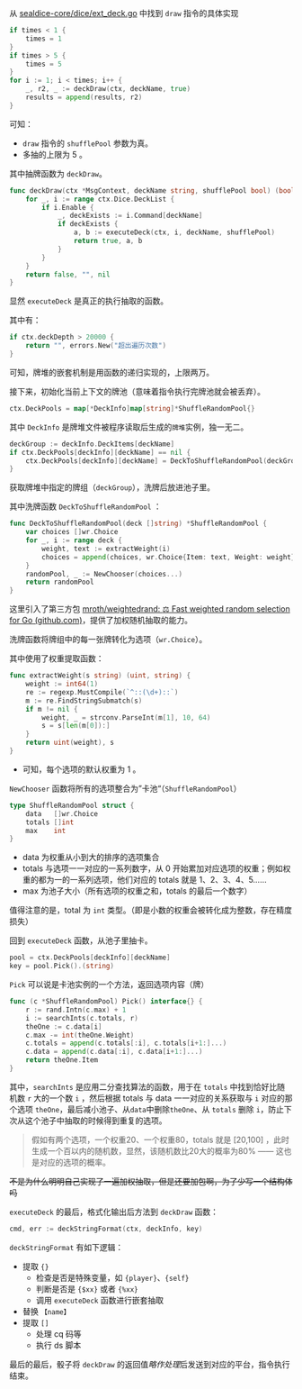 从 [sealdice-core/dice/ext_deck.go](https://github.com/sealdice/sealdice-core/blob/master/dice/ext_deck.go) 中找到 `draw` 指令的具体实现

```go
if times < 1 {
    times = 1
}
if times > 5 {
    times = 5
}
for i := 1; i < times; i++ {
    _, r2, _ := deckDraw(ctx, deckName, true)
    results = append(results, r2)
}
```

可知：

- `draw` 指令的 `shufflePool` 参数为真。
- 多抽的上限为 5 。

其中抽牌函数为 `deckDraw`。


```go
func deckDraw(ctx *MsgContext, deckName string, shufflePool bool) (bool, string, error) {
	for _, i := range ctx.Dice.DeckList {
		if i.Enable {
			_, deckExists := i.Command[deckName]
			if deckExists {
				a, b := executeDeck(ctx, i, deckName, shufflePool)
				return true, a, b
			}
		}
	}
	return false, "", nil
}
```

显然 `executeDeck` 是真正的执行抽取的函数。

其中有：

```go
if ctx.deckDepth > 20000 {
	return "", errors.New("超出遍历次数")
}
```

可知，牌堆的嵌套机制是用函数的递归实现的，上限两万。

接下来，初始化当前上下文的牌池（意味着指令执行完牌池就会被丢弃）。

```go
ctx.DeckPools = map[*DeckInfo]map[string]*ShuffleRandomPool{}
```

其中 `DeckInfo` 是牌堆文件被程序读取后生成的`牌堆`实例，独一无二。

```go
deckGroup := deckInfo.DeckItems[deckName]
if ctx.DeckPools[deckInfo][deckName] == nil {
    ctx.DeckPools[deckInfo][deckName] = DeckToShuffleRandomPool(deckGroup)
}
```

获取牌堆中指定的牌组（`deckGroup`），洗牌后放进池子里。

其中洗牌函数 `DeckToShuffleRandomPool` ：

```go
func DeckToShuffleRandomPool(deck []string) *ShuffleRandomPool {
	var choices []wr.Choice
	for _, i := range deck {
		weight, text := extractWeight(i)
		choices = append(choices, wr.Choice{Item: text, Weight: weight})
	}
	randomPool, _ := NewChooser(choices...)
	return randomPool
}
```

这里引入了第三方包 [mroth/weightedrand: :balance_scale: Fast weighted random selection for Go (github.com)](https://github.com/mroth/weightedrand)，提供了加权随机抽取的能力。

洗牌函数将牌组中的每一张牌转化为选项（`wr.Choice`）。

其中使用了权重提取函数：

```go
func extractWeight(s string) (uint, string) {
	weight := int64(1)
	re := regexp.MustCompile(`^::(\d+)::`)
	m := re.FindStringSubmatch(s)
	if m != nil {
		weight, _ = strconv.ParseInt(m[1], 10, 64)
		s = s[len(m[0]):]
	}
	return uint(weight), s
}
```

- 可知，每个选项的默认权重为 1 。

`NewChooser` 函数将所有的选项整合为”卡池“（`ShuffleRandomPool`）

```go
type ShuffleRandomPool struct {
	data   []wr.Choice
	totals []int
	max    int
}
```

- data 为权重从小到大的排序的选项集合
- totals 与选项一一对应的一系列数字，从 0 开始累加对应选项的权重；例如权重的都为一的一系列选项，他们对应的 totals 就是 1、2、3、4、5……
- max 为池子大小（所有选项的权重之和，totals 的最后一个数字）

值得注意的是，total 为 `int` 类型。（即是小数的权重会被转化成为整数，存在精度损失）

回到 `executeDeck` 函数，从池子里抽卡。

```go
pool = ctx.DeckPools[deckInfo][deckName]
key = pool.Pick().(string)
```

`Pick` 可以说是卡池实例的一个方法，返回选项内容（牌）

```go
func (c *ShuffleRandomPool) Pick() interface{} {
	r := rand.Intn(c.max) + 1
	i := searchInts(c.totals, r)
	theOne := c.data[i]
	c.max -= int(theOne.Weight)
	c.totals = append(c.totals[:i], c.totals[i+1:]...)
	c.data = append(c.data[:i], c.data[i+1:]...)
	return theOne.Item
}
```

其中，`searchInts` 是应用二分查找算法的函数，用于在 `totals` 中找到恰好比随机数 `r` 大的一个数 `i` ，然后根据 totals 与 data 一一对应的关系获取与 `i` 对应的那个选项 `theOne`，最后减小池子、从`data`中删除`theOne`、从 `totals` 删除 `i`，防止下次从这个池子中抽取的时候得到重复的选项。

> 假如有两个选项，一个权重20、一个权重80，totals 就是 [20,100] ，此时生成一个百以内的随机数，显然，该随机数比20大的概率为80% —— 这也是对应的选项的概率。

~~不是为什么明明自己实现了一遍加权抽取，但是还要加包啊，为了少写一个结构体吗~~

`executeDeck` 的最后，格式化输出后方法到 `deckDraw` 函数：

```go
cmd, err := deckStringFormat(ctx, deckInfo, key)
```

`deckStringFormat` 有如下逻辑：

- 提取 `{}`
  - 检查是否是特殊变量，如 `{player}`、`{self}`
  - 判断是否是 `{$xx}` 或者 `{%xx}`
  - 调用 `executeDeck` 函数进行嵌套抽取
- 替换 `【name】`
- 提取 `[]`
  - 处理 cq 码等
  - 执行 ds 脚本

最后的最后，骰子将 `deckDraw` 的返回值*略作处理*后发送到对应的平台，指令执行结束。
